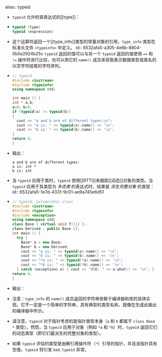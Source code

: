 alias:: typeid

- `typeid` 允许检查表达式的[[type]]：
- ``` cpp
  typeid (type)
  typeid (expression)
  ```
- 这个运算符返回一个[[type_info]]类型的常量对象的引用，`type_info` 类型在标准头文件 `<typeinfo>` 中定义。
  id:: 6532afa5-a305-4e6b-8804-0b0a2924b25c
  `typeid` 返回的值可以与另一个 `typeid` 返回的值使用 `==` 和 `!=` 操作符进行比较，也可以用它的 `name()` 成员来获取表示数据类型或类名的以空字符结尾的字符序列。
- ``` cpp
  // typeid
  #include <iostream>
  #include <typeinfo>
  using namespace std;
  
  int main () {
  int * a,b;
  a=0; b=0;
  if (typeid(a) != typeid(b))
  {
    cout << "a and b are of different types:\n";
    cout << "a is: " << typeid(a).name() << '\n';
    cout << "b is: " << typeid(b).name() << '\n';
  }
  return 0;
  }
  ```
- 输出：
  
  ```
  a and b are of different types:
  a is: int *
  b is: int  
  ```
- 当 `typeid` 应用于类时，`typeid` 使用[[RTTI]]来跟踪[[动态]]对象的类型。当 `typeid` 应用于其类型为 *多态类* 的表达式时，结果是 *派生完整对象* 的类型：
  id:: 6532afa5-1e7d-4331-9c01-ae9a745e6d51
- ``` cpp
  // typeid, polymorphic class
  #include <iostream>
  #include <typeinfo>
  #include <exception>
  using namespace std;
  class Base { virtual void f(){} };
  class Derived : public Base {};
  int main () {
    try {
      Base* a = new Base;
      Base* b = new Derived;
      cout << "a is: " << typeid(a).name() << '\n';
      cout << "b is: " << typeid(b).name() << '\n';
      cout << "*a is: " << typeid(*a).name() << '\n';
      cout << "*b is: " << typeid(*b).name() << '\n';
    } catch (exception& e) { cout << "异常: " << e.what() << '\n'; }
  return 0;
  }
  ```
- 输出：
- 注意：`type_info` 的 `name()` 成员返回的字符串依赖于编译器和库的具体实现。它不一定是一个简单的字符串，具有典型的类型名称，就像在生成此输出的编译器中所示。
- 请注意，`typeid` 对于指针考虑的是指针类型本身（`a` 和 `b` 都属于 `class Base *` 类型）。然而，当 `typeid` 应用于对象（例如 `*a` 和 `*b`）时，`typeid` 返回它们的动态类型（即它们最派生的完整对象的类型）。
- 如果 `typeid` 评估的类型是由解引用操作符（`*`）引导的指针，并且该指针具有空值，`typeid` 将引发 `bad_typeid` 异常。